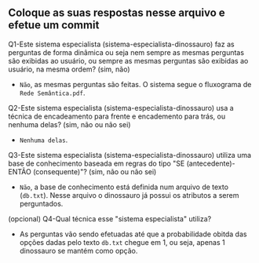 
## Coloque as suas respostas nesse arquivo e efetue um commit

Q1-Este sistema especialista (sistema-especialista-dinossauro) faz as perguntas de forma dinâmica ou seja nem sempre as mesmas perguntas são exibidas ao usuário, ou sempre as mesmas perguntas são exibidas ao usuário, na mesma ordem? (sim, não)


  * `Não`, as mesmas perguntas são feitas. O sistema segue o fluxograma de `Rede Semântica.pdf`.


Q2-Este sistema especialista (sistema-especialista-dinossauro) usa a técnica de encadeamento para frente e encademento para trás, ou nenhuma delas? (sim, não ou não sei)


  * `Nenhuma delas`.


Q3-Este sistema especialista (sistema-especialista-dinossauro) utiliza uma base de conhecimento baseada em regras do tipo "SE (antecedente)-ENTÃO (consequente)"? (sim, não ou não sei)


  * `Não`, a base de conhecimento está definida num arquivo de texto (`db.txt`). Nesse arquivo o dinossauro já possui os atributos a serem perguntados.


(opcional) Q4-Qual técnica esse "sistema especialista" utiliza?


  * As perguntas vão sendo efetuadas até que a probabilidade obitda das opções dadas pelo texto `db.txt` chegue em 1, ou seja, apenas 1 dinossauro se mantém como opção.
